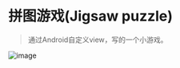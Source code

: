 # 拼图游戏(Jigsaw puzzle)
> 通过Android自定义view，写的一个小游戏。

 ![image](https://github.com/looogen/PingTu/blob/master/GIF.gif)
